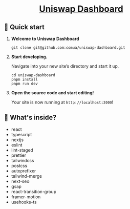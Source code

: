 <p align="center">
  <h1 align="center">
    <a target="_blank" href="https://uniswap-dashboard.vercel.app">
      Uniswap Dashboard
    </a>
  </h1>
</p>

## 🚀 Quick start

1.  **Welcome to Uniswap Dashboard**

    ```shell
    git clone git@github.com:comua/uniswap-dashboard.git
    ```

1.  **Start developing.**

    Navigate into your new site’s directory and start it up.

    ```shell
    cd uniswap-dashboard
    pnpm install
    pnpm run dev
    ```

1.  **Open the source code and start editing!**

    Your site is now running at `http://localhost:3000`!

## 🧐 What's inside?

- react
- typescript
- nextjs
- eslint
- lint-staged
- prettier
- tailwindcss
- postcss
- autoprefixer
- tailwind-merge
- next-seo
- gsap
- react-transition-group
- framer-motion
- usehooks-ts
